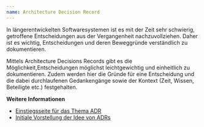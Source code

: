 ```yaml
---
name: Architecture Decision Record
---
```

In längerentwickelten Softwaresystemen ist es mit der Zeit sehr schwierig, getroffene Entscheidungen aus der Vergangenheit nachzuvollziehen. Daher ist es wichtig, Entscheidungen und deren Beweggründe verständlich zu dokumentieren.

Mittels Architecture Decisions Records gibt es die Möglichkeit,Entscheidungen möglichst leichtgewichtig und einheitlich zu dokumentieren. Zudem werden hier die Gründe für eine Entscheidung und die dabei durchlaufenen Gedankengänge sowie der Kontext (Zeit, Wissen, Beteiligte etc.) festgehalten.

**Weitere Informationen**

* [Einstiegsseite für das Thema ADR](https://adr.github.io/)
* [Initiale Vorstellung der Idee von ADRs](http://thinkrelevance.com/blog/2011/11/15/documenting-architecture-decisions)